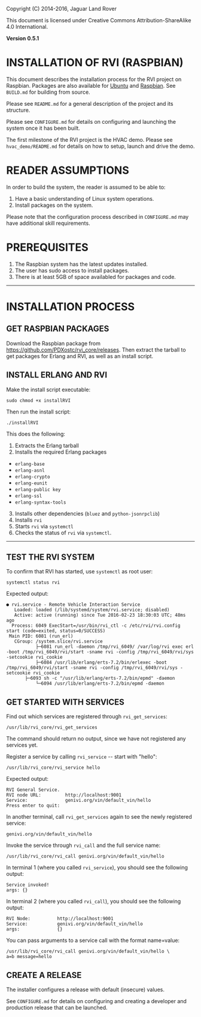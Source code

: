 Copyright (C) 2014-2016, Jaguar Land Rover

This document is licensed under Creative Commons
Attribution-ShareAlike 4.0 International.

**Version 0.5.1**

# INSTALLATION OF RVI (RASPBIAN) #

This document describes the installation process for the RVI project 
on Raspbian. Packages are also available for 
[Ubuntu](INSTALL_ubuntu.md) and [Raspbian](INSTALL_raspbian.md). 
See ```BUILD.md``` for building from source.

Please see ```README.md``` for a general description of the project
and its structure.

Please see ```CONFIGURE.md``` for details on configuring and launching
the system once it has been built.

The first milestone of the RVI project is the HVAC demo. Please see
```hvac_demo/README.md``` for details on how to setup, launch and
drive the demo.

# READER ASSUMPTIONS #
In order to build the system, the reader is assumed to be able to:

1. Have a basic understanding of Linux system operations.
2. Install packages on the system.

Please note that the configuration process described in
```CONFIGURE.md``` may have additional skill requirements.

# PREREQUISITES #

1. The Raspbian system has the latest updates installed.
2. The user has sudo access to install packages.
3. There is at least 5GB of space availabled for packages and code.

----

# INSTALLATION PROCESS #

## GET RASPBIAN PACKAGES ##

Download the Raspbian package from https://github.com/PDXostc/rvi_core/releases. Then extract the tarball to get packages for Erlang and RVI, as well as an install script.

## INSTALL ERLANG AND RVI ##

Make the install script executable:

    sudo chmod +x installRVI

Then run the install script:

    ./installRVI

This does the following:

1. Extracts the Erlang tarball
2. Installs the required Erlang packages
  * `erlang-base`
  * `erlang-asnl`
  * `erlang-crypto`
  * `erlang-eunit`
  * `erlang-public key`
  * `erlang-ssl`
  * `erlang-syntax-tools`
3. Installs other dependencies (`bluez` and `python-jsonrpclib`)
4. Installs `rvi`
5. Starts `rvi` via `systemctl`
6. Checks the status of `rvi` via `systemctl`.

----

## TEST THE RVI SYSTEM ##

To confirm that RVI has started, use `systemctl` as root user:

    systemctl status rvi

Expected output:

    ● rvi.service - Remote Vehicle Interaction Service
       Loaded: loaded (/lib/systemd/system/rvi.service; disabled)
       Active: active (running) since Tue 2016-02-23 18:30:03 UTC; 48ms ago
      Process: 6049 ExecStart=/usr/bin/rvi_ctl -c /etc/rvi/rvi.config start (code=exited, status=0/SUCCESS)
     Main PID: 6081 (run_erl)
       CGroup: /system.slice/rvi.service
               ├─6081 run_erl -daemon /tmp/rvi_6049/ /var/log/rvi exec erl -boot /tmp/rvi_6049/rvi/start -sname rvi -config /tmp/rvi_6049/rvi/sys -setcookie rvi_cookie
               ├─6084 /usr/lib/erlang/erts-7.2/bin/erlexec -boot /tmp/rvi_6049/rvi/start -sname rvi -config /tmp/rvi_6049/rvi/sys -setcookie rvi_cookie
           ├─6093 sh -c "/usr/lib/erlang/erts-7.2/bin/epmd" -daemon
               └─6094 /usr/lib/erlang/erts-7.2/bin/epmd -daemon


## GET STARTED WITH SERVICES ##

Find out which services are registered through `rvi_get_services`:

    /usr/lib/rvi_core/rvi_get_services

The command should return no output, since we have not registered any services yet.

Register a service by calling `rvi_service` -- start with "hello":

    /usr/lib/rvi_core/rvi_service hello

Expected output:

    RVI General Service.
    RVI node URL:         http://localhost:9001
    Service:              genivi.org/vin/default_vin/hello
    Press enter to quit: 

In another terminal, call `rvi_get_services` again to see the newly registered service:

    genivi.org/vin/default_vin/hello

Invoke the service through `rvi_call` and the full service name:

    /usr/lib/rvi_core/rvi_call genivi.org/vin/default_vin/hello

In terminal 1 (where you called `rvi_service`), you should see the following output:

    Service invoked!
    args: {}

In terminal 2 (where you called `rvi_call`), you should see the following output:

    RVI Node:          http://localhost:9001
    Service:           genivi.org/vin/default_vin/hello
    args:              {}

You can pass arguments to a service call with the format name=value:

    /usr/lib/rvi_core/rvi_call genivi.org/vin/default_vin/hello \
    a=b message=hello

## CREATE A RELEASE ##

The installer configures a release with default (insecure) values.

See ```CONFIGURE.md``` for details on configuring and creating a
developer and production release that can be launched.
